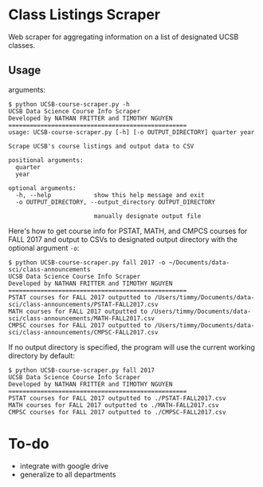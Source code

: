 # Class Listings Scraper
Web scraper for aggregating information on a list of designated UCSB classes.

## Usage
arguments:
```
$ python UCSB-course-scraper.py -h
UCSB Data Science Course Info Scraper
Developed by NATHAN FRITTER and TIMOTHY NGUYEN
==================================================
usage: UCSB-course-scraper.py [-h] [-o OUTPUT_DIRECTORY] quarter year
 
Scrape UCSB's course listings and output data to CSV
 
positional arguments:
  quarter
  year

optional arguments:
  -h, --help            show this help message and exit
  -o OUTPUT_DIRECTORY, --output_directory OUTPUT_DIRECTORY

                        manually designate output file

```

Here's how to get course info for PSTAT, MATH, and CMPCS courses for FALL 2017 and output to CSVs to designated output directory with the optional argument `-o`:
```
$ python UCSB-course-scraper.py fall 2017 -o ~/Documents/data-sci/class-announcements
UCSB Data Science Course Info Scraper
Developed by NATHAN FRITTER and TIMOTHY NGUYEN
==================================================
PSTAT courses for FALL 2017 outputted to /Users/timmy/Documents/data-sci/class-announcements/PSTAT-FALL2017.csv
MATH courses for FALL 2017 outputted to /Users/timmy/Documents/data-sci/class-announcements/MATH-FALL2017.csv
CMPSC courses for FALL 2017 outputted to /Users/timmy/Documents/data-sci/class-announcements/CMPSC-FALL2017.csv
```

If no output directory is specified, the program will use the current working directory by default:
```
$ python UCSB-course-scraper.py fall 2017
UCSB Data Science Course Info Scraper
Developed by NATHAN FRITTER and TIMOTHY NGUYEN
==================================================
PSTAT courses for FALL 2017 outputted to ./PSTAT-FALL2017.csv
MATH courses for FALL 2017 outputted to ./MATH-FALL2017.csv
CMPSC courses for FALL 2017 outputted to ./CMPSC-FALL2017.csv
```


# To-do
- integrate with google drive
- generalize to all departments
